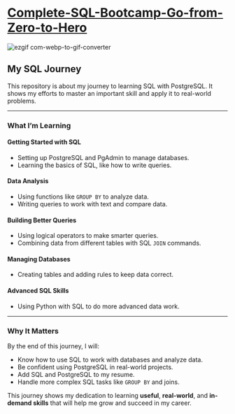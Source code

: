 # [Complete-SQL-Bootcamp-Go-from-Zero-to-Hero](https://www.udemy.com/course/the-complete-sql-bootcamp)
![ezgif com-webp-to-gif-converter](https://github.com/user-attachments/assets/529bc5f6-88bf-4d92-ad92-e8bf7a7e2448)

## My SQL Journey  
This repository is about my journey to learning SQL with PostgreSQL. It shows my efforts to master an important skill and apply it to real-world problems.  

---

### What I’m Learning  

#### **Getting Started with SQL**  
- Setting up PostgreSQL and PgAdmin to manage databases.  
- Learning the basics of SQL, like how to write queries.  

#### **Data Analysis**  
- Using functions like `GROUP BY` to analyze data.  
- Writing queries to work with text and compare data.  

#### **Building Better Queries**  
- Using logical operators to make smarter queries.  
- Combining data from different tables with SQL `JOIN` commands.  

#### **Managing Databases**  
- Creating tables and adding rules to keep data correct.  

#### **Advanced SQL Skills**  
- Using Python with SQL to do more advanced data work.  

---

### Why It Matters  

By the end of this journey, I will:  
- Know how to use SQL to work with databases and analyze data.  
- Be confident using PostgreSQL in real-world projects.  
- Add SQL and PostgreSQL to my resume.  
- Handle more complex SQL tasks like `GROUP BY` and joins.  

This journey shows my dedication to learning **useful**, **real-world**, and **in-demand skills** that will help me grow and succeed in my career.

